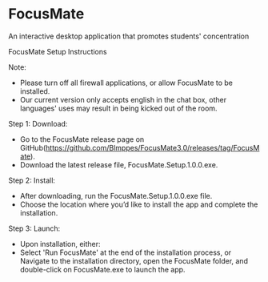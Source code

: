 # FocusMate
An interactive desktop application that promotes students' concentration

FocusMate Setup Instructions

Note:
- Please turn off all firewall applications, or allow FocusMate to be installed.
- Our current version only accepts english in the chat box, other languages' uses may result in being kicked out of the room.

Step 1: Download:
- Go to the FocusMate release page on GitHub(https://github.com/Blmppes/FocusMate3.0/releases/tag/FocusMate).
- Download the latest release file, FocusMate.Setup.1.0.0.exe.

Step 2: Install:
- After downloading, run the FocusMate.Setup.1.0.0.exe file.
- Choose the location where you’d like to install the app and complete the installation.

Step 3: Launch:
- Upon installation, either:
- Select 'Run FocusMate' at the end of the installation process, or
Navigate to the installation directory, open the FocusMate folder, and double-click on FocusMate.exe to launch the app.